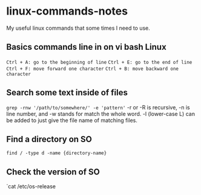 # linux-commands-notes
My useful linux commands that some times I need to use.

## Basics commands line in on vi bash Linux

`Ctrl + A: go to the beginning of line`
`Ctrl + E: go to the end of line`
`Ctrl + F: move forward one character`
`Ctrl + B: move backward one character`

## Search some text inside of files

`grep -rnw '/path/to/somewhere/' -e 'pattern'`
-r or -R is recursive,
-n is line number, and
-w stands for match the whole word.
-l (lower-case L) can be added to just give the file name of matching files.

## Find a directory on SO
`find / -type d -name {directory-name}`

## Check the version of SO
`cat /etc/os-release
